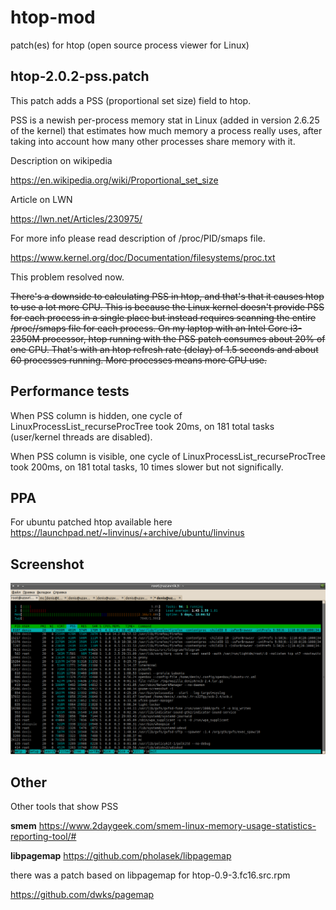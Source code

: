 htop-mod
========

patch(es) for htop (open source process viewer for Linux) 

htop-2.0.2-pss.patch
--------------------

This patch adds a PSS (proportional set size) field to htop.

PSS is a newish per-process memory stat in Linux (added in version 2.6.25 of the
kernel) that estimates how much memory a process really uses, after taking into
account how many other processes share memory with it.

Description on wikipedia

https://en.wikipedia.org/wiki/Proportional_set_size

Article on LWN

https://lwn.net/Articles/230975/


For more info please read description of /proc/PID/smaps file.

https://www.kernel.org/doc/Documentation/filesystems/proc.txt

This problem resolved now.

~~There's a downside to calculating PSS in htop, and that's that it causes htop to
use a lot more CPU. This is because the Linux kernel doesn't provide PSS for
each process in a single place but instead requires scanning the entire
/proc/<pid>/smaps file for each process. On my laptop with an Intel Core
i3-2350M processor, htop running with the PSS patch consumes about 20% of one
CPU. That's with an htop refresh rate (delay) of 1.5 seconds and about 60
processes running. More processes means more CPU use.~~

Performance tests
-----------------
When PSS column is hidden, one cycle of LinuxProcessList_recurseProcTree took 20ms, on 181 total tasks (user/kernel threads are disabled).

When PSS column is visible, one cycle of LinuxProcessList_recurseProcTree took 200ms, on 181 total tasks,  10 times slower but not significally.

PPA
---
For ubuntu patched htop available here https://launchpad.net/~linvinus/+archive/ubuntu/linvinus

Screenshot
----------
![screenshot](screenshot.png?raw=true)

Other
-----
Other tools that show PSS

**smem** https://www.2daygeek.com/smem-linux-memory-usage-statistics-reporting-tool/#

**libpagemap** https://github.com/pholasek/libpagemap

there was a patch based on libpagemap for htop-0.9-3.fc16.src.rpm

https://github.com/dwks/pagemap
